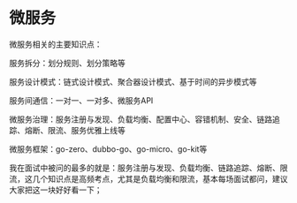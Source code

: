 # 微服务

微服务相关的主要知识点：

服务拆分：划分规则、划分策略等

服务设计模式：链式设计模式、聚合器设计模式、基于时间的异步模式等

服务间通信：一对一、一对多、微服务API

微服务治理：服务注册与发现、负载均衡、配置中心、容错机制、安全、链路追踪、熔断、限流、服务优雅上线等

微服务框架：go-zero、dubbo-go、go-micro、go-kit等

我在面试中被问的最多的就是：服务注册与发现、负载均衡、链路追踪、熔断、限流，这几个知识点是高频考点，尤其是负载均衡和限流，基本每场面试都问，建议大家把这一块好好看一下；
